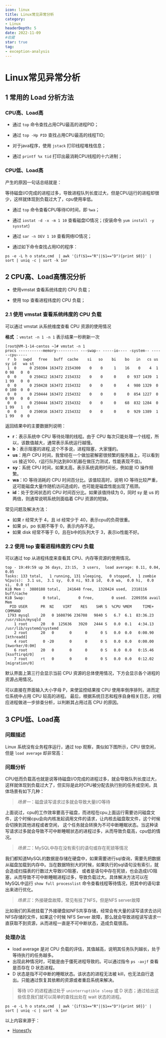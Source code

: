 ```yaml
---
icon: linux
title: Linux常见异常分析
category: 
- Linux
headerDepth: 5
date: 2022-11-09
#收藏
star: true
tag:
- exception-analysis
---
```


<!-- more -->

# Linux常见异常分析

## 1 常用的 Load 分析方法

### CPU高、Load高

- 通过 `top` 命令查找占用CPU最高的进程PID；

- 通过 `top -Hp PID` 查找占用CPU最高的线程TID;

- 对于java程序，使用 `jstack` 打印线程堆栈信息；

- 通过 `printf %x tid` 打印出最消耗CPU线程的十六进制；

### CPU低、Load高

产生的原因一句话总结就是：

等待磁盘I/O完成的进程过多，导致进程队列长度过大，但是CPU运行的进程却很少，这样就体现到负载过大了，cpu使用率低。

- 通过 `top` 命令查看CPU等待IO时间，即 `%wa`；

- 通过 `iostat -d -x -m 1 10` 查看磁盘IO情况；(安装命令 `yum install -y sysstat`)

- 通过 `sar -n DEV 1 10` 查看网络IO情况；

- 通过如下命令查找占用IO的程序：

```shell
ps -e -L h o state,cmd  | awk '{if($1=="R"||$1=="D"){print $0}}' | sort | uniq -c | sort -k 1nr
```

## 2 CPU高、Load高情况分析

- 使用vmstat 查看系统纬度的 CPU 负载；

- 使用 top 查看进程纬度的 CPU 负载；

### 2.1 使用 vmstat 查看系统纬度的 CPU 负载

可以通过 vmstat 从系统维度查看 CPU 资源的使用情况

**格式** ：`vmstat -n 1 -n 1` 表示结果一秒刷新一次

```shell
[root@VM-1-14-centos ~]# vmstat -n 1
procs -----------memory---------- ---swap-- -----io---- -system-- ------cpu-----
 r  b   swpd   free   buff  cache    si   so    bi    bo   in   cs us sy id   wa st
 1  0      0 250304 163472 2154300    0    0     1    16    0    4  1  0 98   0  0
 0  0      0 250412 163472 2154332    0    0     0     0  937 1439  1  1 99   0  0
 0  0      0 250428 163472 2154332    0    0     0     4  980 1329  0  0 100  0  0
 0  0      0 250444 163472 2154332    0    0     0     0  854 1227  0  0 99   0  0
 0  0      0 250444 163472 2154332    0    0     0    68  832 1284  0  1 99   1  0
 0  0      0 250016 163472 2154332    0    0     0     0  929 1389  1  1 99   0  0
```

返回结果中的主要数据列说明：

- **r**：表示系统中 CPU 等待处理的线程。由于 CPU 每次只能处理一个线程，所以，该数值越大，通常表示系统运行越慢。
- **b**：表示阻塞的进程,这个不多说，进程阻塞，大家懂的。
- **us**：用户 CPU 时间，我曾经在一个做加密解密很频繁的服务器上，可以看到 us 接近100，r运行队列达到80(机器在做压力测试，性能表现不佳)。
- **sy**：系统 CPU 时间，如果太高，表示系统调用时间长，例如是 IO 操作频繁。
- **wa**：IO 等待消耗的 CPU 时间百分比。该值较高时，说明 IO 等待比较严重，这可能磁盘大量作随机访问造成的，也可能是磁盘性能出现了瓶颈。
- **id**：处于空闲状态的 CPU 时间百分比。如果该值持续为 0，同时 sy 是 us 的两倍，则通常说明系统则面临着 CPU 资源的短缺。

常见问题及解决方法：

- 如果 r 经常大于 4，且 id 经常少于 40，表示cpu的负荷很重。
- 如果 pi，po 长期不等于 0，表示内存不足。
- 如果 disk 经常不等于 0，且在b中的队列大于 3，表示io性能不好。

### 2.2 使用 top 查看进程纬度的 CPU 负载

可以通过 top 从进程纬度来查看其 CPU、内存等资源的使用情况。

```shell
top - 19:49:59 up 36 days, 23:15,  3 users,  load average: 0.11, 0.04, 0.05
Tasks: 133 total,   1 running, 131 sleeping,   0 stopped,   1 zombie
%Cpu(s):  3.1 us,  3.1 sy,  0.0 ni, 93.8 id,  0.0 wa,  0.0 hi,  0.0 si,  0.0 st
KiB Mem :  3880188 total,   241648 free,  1320424 used,  2318116 buff/cache
KiB Swap:        0 total,        0 free,        0 used.  2209356 avail Mem 
  PID USER      PR  NI    VIRT    RES    SHR S  %CPU %MEM     TIME+ COMMAND                                                                                               
 1793 mysql     20   0 1608796 236708   9840 S   6.7  6.1  83:36.23 /usr/sbin/mysqld                                    
    1 root      20   0  125636   3920   2444 S   0.0  0.1   4:34.13 /usr/lib/systemd/systemd                                 
    2 root      20   0       0      0      0 S   0.0  0.0   0:00.90 [kthreadd]                                                                                            
    4 root       0 -20       0      0      0 S   0.0  0.0   0:00.00 [kworker/0:0H]                                                                                        
    6 root      20   0       0      0      0 S   0.0  0.0   0:15.46 [ksoftirqd/0]                                                                                         
    7 root      rt   0       0      0      0 S   0.0  0.0   0:12.02 [migration/0]
```

默认界面上第三行会显示当前 CPU 资源的总体使用情况，下方会显示各个进程的资源占用情况。

可以直接在界面输入大小字母 P，来使监控结果按 CPU 使用率倒序排列，进而定位系统中占用 CPU 较高的进程。
最后，根据系统日志和程序自身相关日志，对相应进程做进一步排查分析，以判断其占用过高 CPU 的原因。

## 3 CPU低、Load高

### 问题描述

Linux 系统没有业务程序运行，通过 top 观察，类似如下图所示，CPU 很空闲，但是 `load average` 却非常高：

### 问题分析

CPU低而负载高也就是说等待磁盘I/O完成的进程过多，就会导致队列长度过大，这样就体现到负载过大了，但实际是此时CPU被分配去执行别的任务或空闲，具体场景有如下几种：

>*场景一*：磁盘读写请求过多就会导致大量I/O等待

上面说过，cpu的工作效率要高于磁盘，而进程在cpu上面运行需要访问磁盘文件，这个时候cpu会向内核发起调用文件的请求，让内核去磁盘取文件，这个时候会切换到其他进程或者空闲，
这个任务就会转换为不可中断睡眠状态。当这种读写请求过多就会导致不可中断睡眠状态的进程过多，从而导致负载高，cpu低的情况。

>*场景二*：MySQL中存在没有索引的语句或存在死锁等情况

我们都知道MySQL的数据是存储在硬盘中，如果需要进行sql查询，需要先把数据从磁盘加载到内存中。当在数据特别大的时候，如果执行的sql语句没有索引，就会造成扫描表的行数过大导致I/O阻塞，
或者是语句中存在死锁，也会造成I/O阻塞，从而导致不可中断睡眠进程过多，导致负载过大。具体解决方法可以在MySQL中运行 `show full processlist` 命令查看线程等待情况，把其中的语句拿出来进行优化。

>*场景三*：外接硬盘故障，常见有挂了NFS，但是NFS server故障

比如我们的系统挂载了外接硬盘如NFS共享存储，经常会有大量的读写请求去访问NFS存储的文件，如果这个时候 NFS Server 故障，那么就会导致进程读写请求一直获取不到资源，从而进程一直是不可中断状态，造成负载很高。

### 处理办法

- load average 是对 CPU 负载的评估，其值越高，说明其任务队列越长，处于等待执行的任务越多。
- 出现此种情况时，可能是由于僵死进程导致的。可以通过指令 `ps -axjf` 查看是否存在 D 状态进程。
- D 状态是指不可中断的睡眠状态。该状态的进程无法被 kill，也无法自行退出。只能通过恢复其依赖的资源或者重启系统来解决。

>等待 I/O 的进程通过处于 `uninterruptible sleep` 或 D 状态；通过给出这些信息我们就可以简单的查找出处在 wait 状态的进程。

```shell
ps -e -L h o state,cmd  | awk '{if($1=="R"||$1=="D"){print $0}}' | sort | uniq -c | sort -k 1nr
```

以上内容来源于：

- [Honest1y](https://juejin.cn/post/7016127914454286367)
